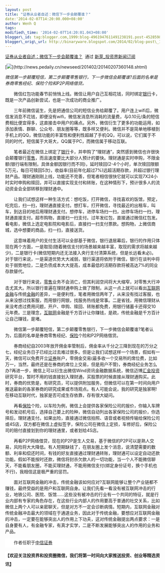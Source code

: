 ```yaml
--- 
layout: post 
title: "证券从业者自述：微信下一步会颠覆谁？" 
date:'2014-02-07T14:20:00.000+08:00' 
author: Wenh Q
tags:
modified\_time: '2014-02-07T14:20:01.043+08:00' 
blogger\_id: tag:blogger.com,1999:blog-4961947611491238191.post-452859892282559235
blogger\_orig\_url: http://binaryware.blogspot.com/2014/02/blog-post\_1094.html
---
```

[证券从业者自述：微信下一步会颠覆谁？](http://news.pedaily.cn/newseed/201402/20140207360148.shtml)  通过
[新芽\_投资界新闻订阅](http://www.pedaily.cn/)



[![](https://images-blogger-opensocial.googleusercontent.com/gadgets/proxy?url=http%3A%2F%2Fpic.pedaily.cn%2F201402%2F20140207%4033263.jpg&container=blogger&gadget=a&rewriteMime=image%2F*)](http://news.pedaily.cn/newseed/201402/20140207360148.shtml)



*微信第一步颠覆短信，第二步颠覆零售银行，下一步微信会颠覆谁?后面的名单是券商零售经纪、保险个险和P2P网络借贷。*
<div>




</div>

<div>

　　微信红包功能春节前悄悄上线。微信让用户自己互相花钱，同时绑定[银行](http://news.pedaily.cn/industry/%E9%93%B6%E8%A1%8C/)卡，既是一次产品创新尝试，也是一次成功的商业推广。



　　三年前微信诞生，先是把通信公司的短信业务给颠覆了。用户连上wifi后，微信发消息不花钱，即便没有wifi，微信发消息所消耗的流量费，与0.10元/条的短信费相比便宜得多，这直接击中用户的痛点。另外，微信衍生了更多的功能运用，如添加表情、群聊、公众号、朋友圈等等，既多样又便利。微信并不是简单地移植到手机上的QQ，微信功能的丰富性和便利性超越了手机QQ，可以说，它们属于不同的时代，短信属于大哥大，QQ属于PC，而微信属于移动互联。



　　笔者最近在微信上绑定了[银行](http://news.pedaily.cn/industry/%E9%93%B6%E8%A1%8C/)卡，并申购了“理财通”，突然感到微信也许很快会颠覆银行[零售](http://news.pedaily.cn/industry/%E9%9B%B6%E5%94%AE/)，而且速度要比大部分人预计的要快。理财通是实时申购，不限金额(银行端有限制，具体金额因银行而不同)，延时赎回(2-4个小时，单次赎回限额5万元，每日可赎回5次)，收益率(目前年化超过7%)远超活期存款，并超过银行理财产品。理财通刚刚上线，功能还不完善，但笔者相信很快它就可以实现7X24小时实时申购和赎回，并可以直接实现支付和转账，在这种情形下，预计很多人的流动资金会全部转移到理财通中。



　　让我们试想这样一种生活方式：想吃饭，打开微信，寻找喜欢的饭馆，预定，吃完后，扫一扫，理财通直接支付。想打车，打开微信，寻找最近的出租车，叫车，到达目的地后用理财通支付。想停车，进停车场扫一扫，出停车场扫一扫，理财通直接支付。超市购物，直接扫一扫支付。过年发红包，直接通过微信红包发。看电影，微信上选定电影院和电影后，直接扫一扫支付票款。想购物，上微信商城，选中想要的商品，扫一扫，直接送货。



　　这意味着用户的支付生活可以全部基于微信，银行退居幕后，银行的作用只体现在两个方面，一是取现(随着微信支付的场景越来越丰富，取现的需求将越来越少)，二是银行卡(微信短期内还无法接入央行支付清算系统，但是长远看未必)。对于银行来说，一是渠道优势大大减弱，银行渠道将依附于微信，银行在谈判中将处于弱势地位，二是负债成本大大提高，成本最低的活期存款将被高达7%的同业存款替代。



　　对于银行来说，[零售](http://news.pedaily.cn/industry/%E9%9B%B6%E5%94%AE/)业务不会消亡，但其利润空间将大大缩窄，对零售大行冲击尤其大。所以银行普遍在理财通申购上做了限制，从这一点上就可以看出[互联网](http://news.pedaily.cn/industry/%E4%BA%92%E8%81%94%E7%BD%91/)[金融](http://news.pedaily.cn/industry/%E9%87%91%E8%9E%8D/)与传统[金融](http://news.pedaily.cn/industry/%E9%87%91%E8%9E%8D/)的差异，一是便利性，笔者用微信两年了，从来没有找过客服，也从来没想过找客服，而用银行网银，找服务热线是常事。二是省钱，用微信理财从来没考虑过费用问题，开户、申购、赎回、转账都免费，用银行储蓄卡还得交10元年费。三是理念，[互联网](http://news.pedaily.cn/industry/%E4%BA%92%E8%81%94%E7%BD%91/)金融是千方百计让你赚钱，是疏，传统金融是千方百计让自己赚钱，是堵。



　　微信第一步颠覆短信，第二步颠覆零售银行，下一步微信会颠覆谁?笔者认为，后面的名单是券商零售经纪、[保险](http://news.pedaily.cn/industry/%E4%BF%9D%E9%99%A9/)个险和P2P网络借贷。



　　券商经纪自2003年放开佣金率管制后，佣金率从千分之三降到现在的万分之七，经纪业务日子已经比过去难过很多。但是让我们试想这样一个场景，假如有一天，微信可以免费开立[证券](http://news.pedaily.cn/industry/%E8%AF%81%E5%88%B8/)账户，零佣金交易(最多收一个交易所的席位费，比如万一，当然，最终还是在券商的席位上交易，但是用户不管)，券商经纪业务怎么办?再进一步，微信上可以衍生出微信Wind资讯金融数据系统，微信迈博[汇金投资](http://zdb.pedaily.cn/company/%E6%B1%87%E9%87%91%E6%8A%95%E8%B5%84/)研究平台，暂时不用的钱直接划入理财通，买股票的时候直接从理财通购买。此时，券商的优势是，有研究员，可以提供附加服务，但微信可以在第一时间向用户推送最新的各家券商的研究成果或市场观点。有人可能会说，我的研究是独家啊!在移动互联时代，独家是否可成生存依靠，存有很大疑问。



　　再看[保险](http://news.pedaily.cn/industry/%E4%BF%9D%E9%99%A9/)个险，以车险为例，微信上会提供各家保险公司的报价，你输入车牌号和发动机号后，选择自己要上的险种，微信自动列出各家保险公司的报价，你选择后，理财通支付。如果出险，直接通过微信拍照、语音或者视频传输给保险公司或4S店，双方都在微信上虚拟签字，保险公司在微信上定损，车修好后，保险公司的赔付直接划到你的理财通里，或者划给4S店。



　　再看P2P网络借贷，现在的P2P是生人交易，基于微信的P2P可以是熟人交易，风险将大大降低。有人短期缺钱了，在朋友圈上发个消息，说清楚需要的数额、利率和偿还时间，有钱的好友直接通过理财通转账，理财通可以设定自动还款功能。假如不能按时还款，微信将封杀欠款人的一切功能，当一个人不能微信聊天，不能看朋友圈，不能买理财通，不能用微信支付(绑定身份证号，换个手机也不行)，我相信这是极严重的惩罚。



　　面对互联网金融的冲击，传统金融该如何应对?互联网能够让整个产业链都不赚钱，最终受益的是用户和互联网自身。让我们先看一看没有被互联网冲击的行业，地铁公司、医院、饭馆……这些没有被冲击的行业有一个共同的特征，就是行业内部有专家的角色存在，在这些行业内部人的作用要高于普通的社交关系，比如微信上两个人可以亲密聊天，但是对方不一定会诊断病情。短期内，互联网金融对传统金融冲击最大的领域在于通道业务，因此对于传统金融，要想应对互联网金融的冲击，一定要在能够突出人的作用上下功夫，这对传统金融提出两点要求：一是自身要有人，有金融专家，有真才实学，二是不断发展能够突出人的作用的业务和产品。
<div
style="background-color: white; color: #252525; font-family: 宋体B8B体, arial; font-size: 14px; line-height: 28px;">

<span
style="font-family: KaiTi_GB2312, KaiTi;">　　作者任职于[中信证券](http://zdb.pedaily.cn/enterprise/%E4%B8%AD%E4%BF%A1%E8%AF%81%E5%88%B8/)</span>

</div>

<div class="m_t_10 m_b_10"
style="background-color: white; border: 0px; color: #252525; font-family: 宋体B8B体, arial; font-size: 14px; line-height: 28px; margin: 10px 0px; padding: 0px; word-break: normal; word-wrap: break-word;">

</div>

<div class="m_t_10 m_b_10 f14 fbold"
style="background-color: white; border: 0px; color: #252525; font-family: 微软雅黑; font-size: 14px; font-weight: bold; line-height: 28px; margin: 10px 0px; padding: 0px; word-break: normal; word-wrap: break-word;">

【欢迎关注投资界和投资圈微信，我们将第一时间向大家推送投资、创业等精选资讯】

</div>

</div>
